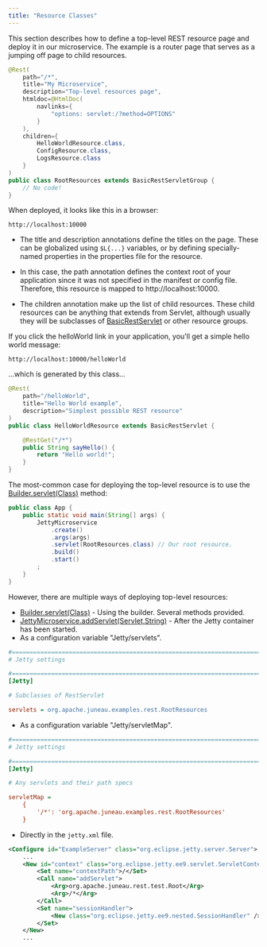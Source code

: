```yaml
---
title: "Resource Classes"
---
```


This section describes how to define a top-level REST resource page and deploy it in our microservice.
The example is a router page that serves as a jumping off page to child resources.

```java
@Rest(
    path="/*",
    title="My Microservice",
    description="Top-level resources page",
    htmldoc=@HtmlDoc(
        navlinks={
            "options: servlet:/?method=OPTIONS"
        }
    ),
    children={
        HelloWorldResource.class,
        ConfigResource.class,
        LogsResource.class
    }
)
public class RootResources extends BasicRestServletGroup {
    // No code!
}
```

When deployed, it looks like this in a browser:

```text
http://localhost:10000
```

- The title and description annotations define the titles on the page.
  These can be globalized using `$L{...}` variables, or by defining specially-named properties in the properties file for
  the resource.

- In this case, the path annotation defines the context root of your application since it was not specified in the manifest or config file.
  Therefore, this resource is mapped to http://localhost:10000.

- The children annotation make up the list of child resources.
  These child resources can be anything that extends from Servlet, although usually they will be subclasses of [BasicRestServlet]({{API_DOCS}}/org/apache/juneau/rest/servlet/BasicRestServlet.html) or other resource groups.

If you click the helloWorld link in your application, you'll get a simple hello world message:

```text
http://localhost:10000/helloWorld
```


...which is generated by this class...

```java
@Rest(
    path="/helloWorld",
    title="Hello World example",
    description="Simplest possible REST resource"
)
public class HelloWorldResource extends BasicRestServlet {

    @RestGet("/*")
    public String sayHello() {
        return "Hello world!";
    }
}
```


The most-common case for deploying the top-level resource is to use the [Builder.servlet(Class)]({{API_DOCS}}/org/apache/juneau/microservice/jetty/JettyMicroservice/Builder.html#servlet(Class)) method:

```java
public class App {
    public static void main(String[] args) {
        JettyMicroservice
            .create()
            .args(args)
            .servlet(RootResources.class) // Our root resource.
            .build()
            .start()
        ;
    }
}
```


However, there are multiple ways of deploying top-level resources: 

- [Builder.servlet(Class)]({{API_DOCS}}/org/apache/juneau/microservice/jetty/JettyMicroservice/Builder.html#servlet(Class)) - Using the builder. Several methods provided.
- [JettyMicroservice.addServlet(Servlet,String)]({{API_DOCS}}/org/apache/juneau/microservice/jetty/JettyMicroservice.html#addServlet(Servlet,String)) - After the Jetty container has been started.
- As a configuration variable "Jetty/servlets".

```ini
#=======================================================================================================================
# Jetty settings

#=======================================================================================================================
[Jetty]

# Subclasses of RestServlet

servlets = org.apache.juneau.examples.rest.RootResources
```


- As a configuration variable "Jetty/servletMap".

```ini
#=======================================================================================================================
# Jetty settings

#=======================================================================================================================
[Jetty]

# Any servlets and their path specs

servletMap =
    {
        '/*': 'org.apache.juneau.examples.rest.RootResources'
    }
```

- Directly in the `jetty.xml` file.

```xml
<Configure id="ExampleServer" class="org.eclipse.jetty.server.Server">
    ...
    <New id="context" class="org.eclipse.jetty.ee9.servlet.ServletContextHandler">
        <Set name="contextPath">/</Set>
        <Call name="addServlet">
            <Arg>org.apache.juneau.rest.test.Root</Arg>
            <Arg>/*</Arg>
        </Call>
        <Set name="sessionHandler">
            <New class="org.eclipse.jetty.ee9.nested.SessionHandler" />
        </Set>
    </New>
    ...

```
